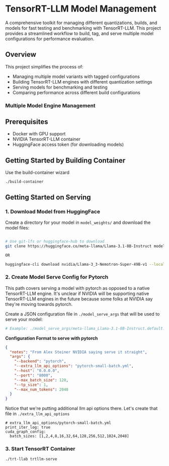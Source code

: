 # TensorRT-LLM Model Management

A comprehensive toolkit for managing different quantizations, builds, and models for fast testing and benchmarking with TensorRT-LLM. This project provides a streamlined workflow to build, tag, and serve multiple model configurations for performance evaluation.

## Overview

This project simplifies the process of:
- Managing multiple model variants with tagged configurations
- Building TensorRT-LLM engines with different quantization settings
- Serving models for benchmarking and testing
- Comparing performance across different build configurations

### Multiple Model Engine Management

## Prerequisites

- Docker with GPU support
- NVIDIA TensorRT-LLM container
- HuggingFace access token (for downloading models)


## Getting Started by Building Container
Use the build-container wizard
```
./build-container
```

## Getting Started on Serving

### 1. Download Model from HuggingFace

Create a directory for your model in `model_weights/` and download the model files:

```bash

# Use git-lfs or huggingface-hub to download
git clone https://huggingface.co/meta-llama/Llama-3.1-8B-Instruct model_weights/meta-llama_Llama-3.1-8B-Instruct

OR

huggingface-cli download nvidia/Llama-3_3-Nemotron-Super-49B-v1 --local-dir ./model_weights/ --local-dir-use-symlinks False

```

### 2. Create Model Serve Config for Pytorch
This path covers serving a model with pytorch as opposed to a native TensorRT-LLM engine. It's unclear if NVIDIA will be
supporting native TensorRT-LLM engines in the future because some folks at NVIDIA say they're moving towards pytorch.

Create a JSON configuration file in `./model_serve_args` that will be used to serve your model:

```bash
# Example: ./model_serve_args/meta-llama_Llama-3.1-8B-Instruct.default.json
```

**Configuration Format to serve with pytorch**
```json
{
  "notes": "From Alex Steiner NVIDIA saying serve it straight",
  "args": {
    "--backend": "pytorch",
    "--extra_llm_api_options": "pytorch-small-batch.yml",
    "--host": "0.0.0.0",
    "--port": "8000",
    "--max_batch_size": 128,
    "--tp_size": 1,
    "--max_num_tokens": 2048
  }
}
```

Notice that we're putting additional llm api options there. Let's create that file in ```./extra_llm_api_options```

```
# extra_llm_api_options/pytorch-small-batch.yml
print_iter_log: true
cuda_graph_config:
  batch_sizes: [1,2,4,8,16,32,64,128,256,512,1024,2048]
```

### 3. Start TensorRT Container

```bash
./trt-llab trtllm-serve
```
